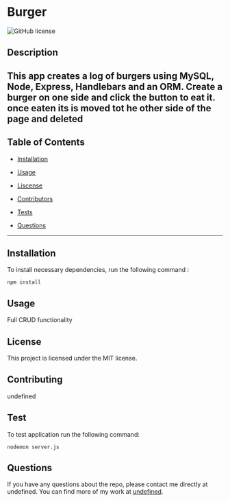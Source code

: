 # Burger
  ![GitHub license](https://img.shields.io/badge/license-MIT-blue.svg)

  ## Description
  This app creates a log of burgers using MySQL, Node, Express, Handlebars and an ORM. Create a burger on one side and click the button to eat it. once eaten its is moved tot he other side of the page and deleted
  ---
  ## Table of Contents
  * [Installation](#installation)

  * [Usage](#usage)

  * [Liscense](#license)

  * [Contributors](#contributors)

  * [Tests](#tests)

  * [Questions](#questions)

  ---

  ## Installation
  To install necessary dependencies, run the following command :

  ```
  npm install
  ```

  ## Usage
  Full CRUD functionality 

  ## License 
  This project is licensed under the MIT license.

  ## Contributing
  undefined

  ## Test
  To test application run the following command:

  ```
  nodemon server.js 
  ```

  ## Questions
  If you have any questions about the repo, please contact me directly at undefined. You can find more of my work at [undefined](https://github.com/undefined/).
  
